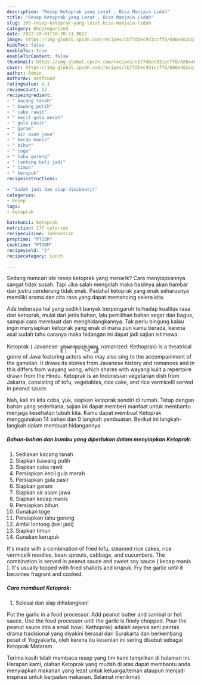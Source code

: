 ```yaml
---
description: "Resep Ketoprak yang Lezat , Bisa Manjain Lidah"
title: "Resep Ketoprak yang Lezat , Bisa Manjain Lidah"
slug: 185-resep-ketoprak-yang-lezat-bisa-manjain-lidah
category: Uncategorized
date: 2022-10-01T10:20:51.902Z
image: https://img-global.cpcdn.com/recipes/cb77dbec931ccff8/680x482cq70/ketoprak-foto-resep-utama.jpg
hideToc: false
enableToc: true
enableTocContent: false
thumbnail: https://img-global.cpcdn.com/recipes/cb77dbec931ccff8/680x482cq70/ketoprak-foto-resep-utama.jpg
cover: https://img-global.cpcdn.com/recipes/cb77dbec931ccff8/680x482cq70/ketoprak-foto-resep-utama.jpg
author: Admin
authorAv: notfound
ratingvalue: 4.1
reviewcount: 12
recipeingredient:
- " kacang tanah"
- " bawang putih"
- " cabe rawit"
- " kecil gula merah"
- " gula pasir"
- " garam"
- " air asam jawa"
- " kecap manis"
- " bihun"
- " toge"
- " tahu goreng"
- " lontong beli jadi"
- " timun"
- " kerupuk"
recipeinstructions:

- "Sudah jadi dan siap dinikmati!"
categories:
- Resep
tags:
- ketoprak

katakunci: ketoprak 
nutrition: 177 calories
recipecuisine: Indonesian
preptime: "PT15M"
cooktime: "PT40M"
recipeyield: "2"
recipecategory: Lunch

---
```



Sedang mencari ide resep ketoprak yang menarik? Cara menyiapkannya sangat tidak susah. Tapi Jika salah mengolah maka hasilnya akan hambar dan justru cenderung tidak enak. Padahal ketoprak yang enak seharusnya memiliki aroma dan cita rasa yang dapat memancing selera kita.


Ada beberapa hal yang sedikit banyak berpengaruh terhadap kualitas rasa dari ketoprak, mulai dari jenis bahan, lalu pemilihan bahan segar dan bagus, sampai cara membuat dan menghidangkannya. Tak perlu bingung kalau ingin menyiapkan ketoprak yang enak di mana pun kamu berada, karena asal sudah tahu caranya maka hidangan ini dapat jadi sajian istimewa.

Ketoprak ( Javanese: ꧋ꦏꦺꦛꦺꦴꦥꦿꦏ꧀, romanized: Kethoprak) is a theatrical genre of Java featuring actors who may also sing to the accompaniment of the gamelan. It draws its stories from Javanese history and romances and in this differs from wayang wong, which shares with wayang kulit a repertoire drawn from the Hindu. Ketoprak is an Indonesian vegetarian dish from Jakarta, consisting of tofu, vegetables, rice cake, and rice vermicelli served in peanut sauce.


Nah, kali ini kita coba, yuk, siapkan ketoprak sendiri di rumah. Tetap dengan bahan yang sederhana, sajian ini dapat memberi manfaat untuk membantu menjaga kesehatan tubuh kita. Kamu dapat membuat Ketoprak menggunakan 14 bahan dan 0 langkah pembuatan. Berikut ini langkah-langkah dalam membuat hidangannya.

<!--inarticleads1-->

##### Bahan-bahan dan bumbu yang diperlukan dalam menyiapkan Ketoprak:

1. Sediakan  kacang tanah
1. Siapkan  bawang putih
1. Siapkan  cabe rawit
1. Persiapkan  kecil gula merah
1. Persiapkan  gula pasir
1. Siapkan  garam
1. Siapkan  air asam jawa
1. Siapkan  kecap manis
1. Persiapkan  bihun
1. Gunakan  toge
1. Persiapkan  tahu goreng
1. Ambil  lontong (beli jadi)
1. Siapkan  timun
1. Gunakan  kerupuk


It&#39;s made with a combination of fried tofu, steamed rice cakes, rice vermicelli noodles, bean sprouts, cabbage, and cucumbers. The combination is served in peanut sauce and sweet soy sauce ( kecap manis ). It&#39;s usually topped with fried shallots and krupuk. Fry the garlic until it becomes fragrant and cooked. 

<!--inarticleads2-->

##### Cara membuat Ketoprak:


1. Selesai dan siap dihidangkan!

Put the garlic in a food processor. Add peanut butter and sambal or hot sauce. Use the food processor until the garlic is finely chopped. Pour the peanut sauce into a small bowl. Kethoprak) adalah sejenis seni pentas drama tradisional yang diyakini berasal dari Surakarta dan berkembang pesat di Yogyakarta, oleh karena itu kesenian ini sering disebut sebagai Ketoprak Mataram. 

Terima kasih telah membaca resep yang tim kami tampilkan di halaman ini. Harapan kami, olahan Ketoprak yang mudah di atas dapat membantu anda menyiapkan makanan yang lezat untuk keluarga/teman ataupun menjadi inspirasi untuk berjualan makanan. Selamat menikmati
